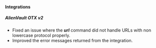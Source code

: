 #### Integrations
##### AlienVault OTX v2
- Fixed an issue where the ***url*** command did not handle URLs with non lowercase protocol properly.
- Improved the error messages returned from the integration.
